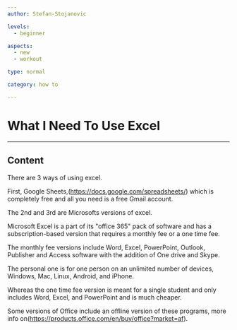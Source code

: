 ```yaml
---
author: Stefan-Stojanovic

levels:
  - beginner

aspects:
  - new
  - workout

type: normal

category: how to

---
```


# What I Need To Use Excel

---
## Content

There are 3 ways of using excel.

First, Google Sheets,(https://docs.google.com/spreadsheets/) which is completely free and all you need is a free Gmail account.

The 2nd and 3rd are Microsofts versions of excel.

Microsoft Excel is a part of its "office 365" pack of software and has a subscription-based version that requires a monthly fee or a one time fee.

The monthly fee versions include Word, Excel, PowerPoint, Outlook, Publisher and Access software with the addition of One drive and Skype. 

The personal one is for one person on an unlimited number of devices, Windows, Mac, Linux, Android, and iPhone. 

Whereas the one time fee version is meant for a single student and only includes Word, Excel, and PowerPoint and is much cheaper.

Some versions of Office include an offline version of these programs, more info on(https://products.office.com/en/buy/office?market=af).